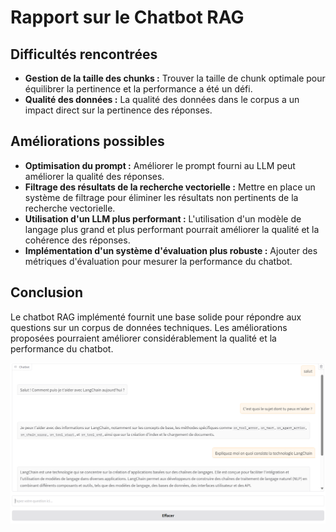 # Rapport sur le Chatbot RAG

## Difficultés rencontrées

*   **Gestion de la taille des chunks :** Trouver la taille de chunk optimale pour équilibrer la pertinence et la performance a été un défi.
*   **Qualité des données :** La qualité des données dans le corpus a un impact direct sur la pertinence des réponses.

## Améliorations possibles

*   **Optimisation du prompt :**  Améliorer le prompt fourni au LLM peut améliorer la qualité des réponses.
*   **Filtrage des résultats de la recherche vectorielle :**  Mettre en place un système de filtrage pour éliminer les résultats non pertinents de la recherche vectorielle.
*   **Utilisation d'un LLM plus performant :**  L'utilisation d'un modèle de langage plus grand et plus performant pourrait améliorer la qualité et la cohérence des réponses.
*   **Implémentation d'un système d'évaluation plus robuste :** Ajouter des métriques d'évaluation pour mesurer la performance du chatbot.

## Conclusion

Le chatbot RAG implémenté fournit une base solide pour répondre aux questions sur un corpus de données techniques. Les améliorations proposées pourraient améliorer considérablement la qualité et la performance du chatbot.

![Capture d'écran du chatbot](Screen.png)
